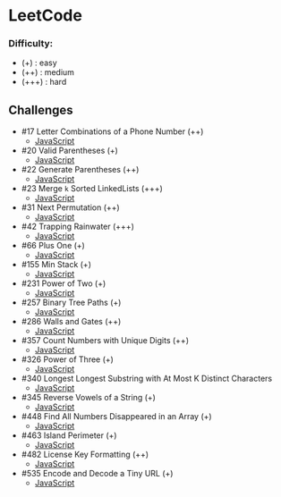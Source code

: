 # LeetCode

### Difficulty:

- (+) : easy
- (++) : medium
- (+++) : hard

## Challenges

- #17 Letter Combinations of a Phone Number (++)
  - [JavaScript](./17-letter-combinations-of-a-phone-number.js)
- #20 Valid Parentheses (+)
  - [JavaScript](./20-valid-parentheses.js)
- #22 Generate Parentheses (++)
  - [JavaScript](./22-generate-parentheses.js)
- #23 Merge `k` Sorted LinkedLists (+++)
  - [JavaScript](./23-merge-k-sorted-linked-lists.js)
- #31 Next Permutation (++)
  - [JavaScript](./31-next-permutation.js)
- #42 Trapping Rainwater (+++)
  - [JavaScript](./42-trapping-rainwater.js)
- #66 Plus One (+)
  - [JavaScript](./66-plus-one.js)
- #155 Min Stack (+)
  - [JavaScript](./155-min-stack.js)
- #231 Power of Two (+)
  - [JavaScript](./231-power-of-two.js)
- #257 Binary Tree Paths (+)
  - [JavaScript](./257-binary-tree-paths.js)
- #286 Walls and Gates (++)
  - [JavaScript](./286-walls-and-gates.js)
- #357 Count Numbers with Unique Digits (++)
  - [JavaScript](./357-count-numbers-with-unique-digits.js)
- #326 Power of Three (+)
  - [JavaScript](./326-power-of-three.js)
- #340 Longest Longest Substring with At Most K Distinct Characters
	- [JavaScript](./340-longest-substring-with-k-distinct-characters.js)
- #345 Reverse Vowels of a String (+)
  - [JavaScript](./345-reverse-vowels-of-a-string.js)
- #448 Find All Numbers Disappeared in an Array (+)
  - [JavaScript](./448-find-all-numbers-disappeared-in-an-array.js)
- #463 Island Perimeter (+)
  - [JavaScript](./463-island-perimeter.js)
- #482 License Key Formatting (++)
  - [JavaScript](./482-license-key-formatting.js)
- #535 Encode and Decode a Tiny URL (+)
  - [JavaScript](./535-encode-and-decode-a-tiny-url.js)

